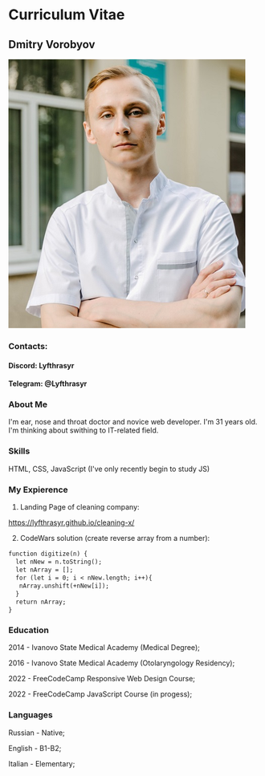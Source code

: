 # Curriculum Vitae

## Dmitry Vorobyov

![my photo](/images/cv-photo.jpg "my photo")

### Contacts:

#### Discord: Lyfthrasyr

#### Telegram: @Lyfthrasyr

### About Me

I'm ear, nose and throat doctor and novice web developer. I'm 31 years old. I'm thinking about swithing to IT-related field.

### Skills

HTML, CSS, JavaScript (I've only recently begin to study JS)

### My Expierence

1. Landing Page of cleaning company:

https://lyfthrasyr.github.io/cleaning-x/

2. CodeWars solution (create reverse array from a number):

```
function digitize(n) {
  let nNew = n.toString();
  let nArray = [];
  for (let i = 0; i < nNew.length; i++){
   nArray.unshift(+nNew[i]);
  }
  return nArray;
}

```
### Education

2014 - Ivanovo State Medical Academy (Medical Degree);

2016 - Ivanovo State Medical Academy (Otolaryngology Residency);

2022 - FreeCodeCamp Responsive Web Design Course;

2022 - FreeCodeCamp JavaScript Course (in progess);

### Languages

Russian - Native;

English - B1-B2;

Italian - Elementary;